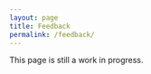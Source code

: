 ```yaml
---
layout: page
title: Feedback
permalink: /feedback/
---
```


This page is still a work in progress.

